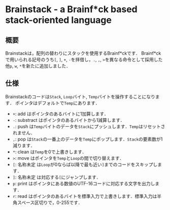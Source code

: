 # Brainstack - a Brainf*ck based stack-oriented language

## 概要
Brainstackは，配列の替わりにスタックを使用するBrainf\*ckです．
Brainf\*ckで用いられる記号のうち`[`, `]`, `+`, `-`を拝借し，`.`, `,`, `>`を異なる命令として採用した他`p`, `w`, `*`を新たに追加しました．

## 仕様
Brainstackのコードは`Stack`, `Loop`バイト, `Temp`バイトを操作することになります．
ポインタはデフォルトで`Temp`にあります．
* `+`: add はポインタのあるバイトに1加算します．
* `-`: substract はポインタのあるバイトから1減算します．
* `.`: push は`Temp`バイトのデータを`Stack`にプッシュします．`Temp`はリセットされません．
* `,`: pop は`Stack`の一番上のデータを`Temp`にポップします．`Stack`の要素数が1減ります．
* `*`: clean は`Temp`を0で上書きします．
* `>`: move はポインタを`Temp`と`Loop`の間で切り替えます．
* `[`: 名称未定 は`Loop`が0ならば以降で最も近い`]`までのコードをスキップします．
* `]`: 名称未定 は対応する`[`にジャンプします．
* `p`: print はポインタにある数値のUTF-16コードに対応する文字を出力します．
* `r`: read はポインタのあるバイトを標準入力で上書きします．標準入力は半角スペース区切りで，0-255です．
